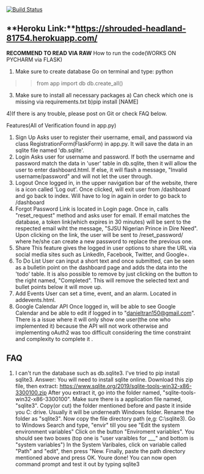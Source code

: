 
[![Build Status](https://travis-ci.org/danieltran67/All-In-One-Agenda.svg?branch=master)](https://travis-ci.org/danieltran67/All-In-One-Agenda)

**Heroku Link:**https://shrouded-headland-81754.herokuapp.com/
------------------------------------------------------------------------------------------------------------

**RECOMMEND TO READ VIA RAW**
How to run the code(WORKS ON PYCHARM via FLASK)

1) Make sure to create database
  Go on terminal and type: python 
  >> from app import db 
  >>db.create_all()
  
3) Make sure to install all necessary packages
  a) Can check which one is missing via requirements.txt
  b)pip install [NAME]
  
 4)If there is any trouble, please post on Git or check FAQ below.
 
 
Features(All of Verification found in app.py)
1) Sign Up
  Asks user to register their username, email, and password via class RegistrationForm(FlaskForm) in app.py. It will save the data in an sqlite file named 'db.sqlite'. 
2) Login
  Asks user for username and password. If both the username and password match the data in 'user' table in db.sqlite, then it will allow the user to enter dashboard.html. If else, it will flash a message, "Invalid username/password" and will not let the user through.
3) Logout
  Once logged in, in the upper navigation bar of the website, there is a icon called 'Log out'. Once clicked, will exit user from /dashboard and go back to index. Will have to log in again in order to go back to /dashboard
4) Forgot Password
  Link is located in Login page. Once in, calls "reset_request" method and asks user for email. If email matches the database,
  a token link(which expires in 30 minutes) will be sent to the respected email wiht the message, "SJSU Nigerian Prince in Dire Need".        Upon clicking on the link, the user will be sent to /reset_password/<token> where he/she can create a new password to replace the previous one.
5) Share
  This feature gives the logged in user options to share the URL via social media sites such as LinkedIn, Facebook, Twitter, and Google+.
6) To Do List
    User can input a short text and once submitted, can be seen as a bulletin point on the dashboard page and adds the data into the 'todo' table. It is also possible to remove by just clicking on the button to the right named, "Completed". This will remove the selected text and bullet points below it will move up.
7) Add Events
    User can set a time, event, and an alarm. Located in addevents.html.
8) Google Calendar API
    Once logged in, will be able to see Google Calendar and be able to edit if logged in to "danieltran150@gmail.com". There is a issue where it will only show one user(the one who implemented it) because the API will not work otherwise and implementing oAuth2 was too difficult considering the time constraint and complexity to complete it . 
  
  
  
FAQ
------------------------------------------------------------------------------------------
1) I can't run the database such as db.sqlite3. I've tried to pip install sqlite3. 
  Answer: You will need to install sqlite online. 
          Download this zip file, then extract: https://www.sqlite.org/2019/sqlite-tools-win32-x86-3300100.zip
          After you extract it, go into the folder named, "sqlite-tools-win32-x86-3300100". 
          Make sure there is a application file named, "sqlite3".
          Copy(or cut) the folder mentioned before and paste it inside you C: drive. Usually it will be underneath Windows folder.
          Rename the folder as "sqlite3".
          Now copy the file directory path (e,g: C:\sqlite3).
          Go to Windows Search and type, "envir" till you see "Edit the system environment variables"
          Click on the button "Enviroment variables". You should see two boxes (top one is "user varaibles for ___" and bottom is "system variables")
          In the System Varibales, click on variable called "Path" and "edit", then press "New.
          Finally, paste the path directory mentioned above and press OK.
          Youre done! You can now open command prompt and test it out by typing sqlite3
          
  
 

